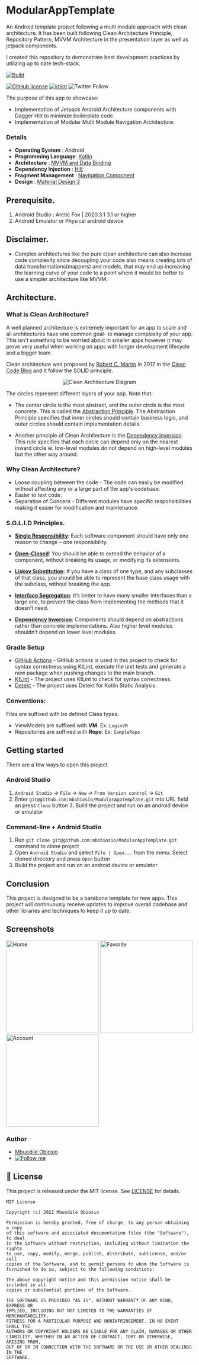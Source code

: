 # ModularAppTemplate

An Android template project following a multi module approach with clean architecture. It has been built following Clean Architecture Principle, Repository Pattern, MVVM Architecture in the presentation layer as well as jetpack components.

I created this repository to demonstrate best development practices by utilizing up to date tech-stack.

[![Build](https://github.com/mbobiosio/ModularAppTemplate/workflows/Build/badge.svg?branch=main)](https://github.com/mbobiosio/ModularAppTemplate/actions?query=workflow%3ABuild)

[![GitHub license](https://img.shields.io/badge/License-MIT-blue.svg)](LICENSE)
[![ktlint](https://img.shields.io/badge/code%20style-%E2%9D%A4-FF4081.svg)](https://ktlint.github.io/)
![Twitter Follow](https://img.shields.io/twitter/follow/cazewonder?label=Follow&style=social)

The purpose of this app to showcase:
- Implementation of Jetpack Android Architecture components with Dagger Hilt to minimize boilerplate code.
- Implementation of Modular Multi Module Navigation Architecture.

### Details
   - **Operating System** : Android
   - **Programming Language**: [Kotlin](https://kotlinlang.org)
   - **Architecture** : [MVVM and Data Binding](https://developer.android.com/jetpack/guide)
   - **Dependency Injection** : [Hilt](https://dagger.dev/hilt/)
   - **Fragment Management** : [Navigation Component](https://developer.android.com/guide/navigation/navigation-getting-started)
   - **Design** : [Material Design 3](https://m3.material.io)

## Prerequisite.

1. Android Studio : Arctic Fox | 2020.3.1	3.1 or higher
2. Android Emulator or Physical android device

## Disclaimer.

- Complex architectures like the pure clean architecture can also increase code complexity since decoupling your code also means creating lots of data transformations(mappers) and models, that may end up increasing the learning curve of your code to a point where it would be better to use a simpler architecture like MVVM.

## Architecture.

### What is Clean Architecture?

A well planned architecture is extremely important for an app to scale and all architectures have one common goal- to manage complexity of your app. This isn't something to be worried about in smaller apps however it may prove very useful when working on apps with longer development lifecycle and a bigger team.

Clean architecture was proposed by [Robert C. Martin](https://en.wikipedia.org/wiki/Robert_C._Martin) in 2012 in the [Clean Code Blog](http://blog.cleancoder.com/uncle-bob/2012/08/13/the-clean-architecture.html) and it follow the SOLID principle.

<p align="center"><img src="assets/clean_arch.png" alt="Clean Architecture Diagram"></p>

The circles represent different layers of your app. Note that:

- The center circle is the most abstract, and the outer circle is the most concrete. This is called the [Abstraction Principle](https://en.wikipedia.org/wiki/Abstraction_principle_(computer_programming)). The Abstraction Principle specifies that inner circles should contain business logic, and outer circles should contain implementation details.

- Another principle of Clean Architecture is the [Dependency Inversion](https://en.wikipedia.org/wiki/Dependency_inversion_principle). This rule specifies that each circle can depend only on the nearest inward circle ie. low-level modules do not depend on high-level modules but the other way around.

### Why Clean Architecture?
- Loose coupling between the code - The code can easily be modified without affecting any or a large part of the app's codebase.
- Easier to test code.
- Separation of Concern - Different modules have specific responsibilities making it easier for modification and maintenance.

### S.O.L.I.D Principles.

- [__Single Responsibility__](https://en.wikipedia.org/wiki/Single-responsibility_principle): Each software component should have only one reason to change – one responsibility.

- [__Open-Closed__](https://en.wikipedia.org/wiki/Open%E2%80%93closed_principle#:~:text=In%20object%2Doriented%20programming%2C%20the,without%20modifying%20its%20source%20code.): You should be able to extend the behavior of a component, without breaking its usage, or modifying its extensions.

- [__Liskov Substitution__](https://en.wikipedia.org/wiki/Liskov_substitution_principle): If you have a class of one type, and any subclasses of that class, you should be able to represent the base class usage with the subclass, without breaking the app.

- [__Interface Segregation__](https://en.wikipedia.org/wiki/Interface_segregation_principle): It’s better to have many smaller interfaces than a large one, to prevent the class from implementing the methods that it doesn’t need.

- [__Dependency Inversion__](https://en.wikipedia.org/wiki/Dependency_inversion_principle): Components should depend on abstractions rather than concrete implementations. Also higher level modules shouldn’t depend on lower level modules.

### Gradle Setup
- [GitHub Actions](https://github.com/mbobiosio/ModularDynamicFeatureHilt/actions) - GitHub actions is used in this project to check for syntax correctness using KtLint, execute the unit tests and generate a new package when pushing changes to the main branch.
- [KtLint](https://github.com/pinterest/ktlint) - The project uses KtLint to check for syntax correctness.
- [Detekt](https://github.com/detekt/detekt) - The project uses Detekt for Kotlin Static Analysis.

### Conventions:
Files are suffixed with be defined Class types.
- ViewModels are suffixed with **VM**. Ex: `LoginVM`
- Repositories are suffixed with **Repo**. Ex: `SampleRepo`

## Getting started

There are a few ways to open this project.

### Android Studio

1. `Android Studio` -> `File` -> `New` -> `From Version control` -> `Git`
2. Enter `git@github.com:mbobiosio/ModularAppTemplate.git` into URL field an press `Clone` button
   3, Build the project and run on an android device or emulator

### Command-line + Android Studio

1. Run `git clone git@github.com:mbobiosio/ModularAppTemplate.git` command to clone project
2. Open `Android Studio` and select `File | Open...` from the menu. Select cloned directory and press `Open` button
3. Build the project and run on an android device or emulator

## Conclusion
This project is designed to be a barebone template for new apps.
This project will continuously receive updates to improve overall codebase and other libraries and techniques to keep it up to date.

## Screenshots
<img src="assets/home.png" alt="Home" width="250"> <img src="assets/favorite.png" alt="Favorite" width="250"> <img src="assets/account.png" alt="Account" width="250">

### Author

* [Mbuodile Obiosio](https://www.linkedin.com/in/mb-obiosio/)
* [![Follow me](https://img.shields.io/twitter/follow/cazewonder?style=social)](https://twitter.com/cazewonder)

## 📝 License
This project is released under the MIT license.
See [LICENSE](./LICENSE) for details.

```
MIT License

Copyright (c) 2022 Mbuodile Obiosio

Permission is hereby granted, free of charge, to any person obtaining a copy
of this software and associated documentation files (the "Software"), to deal
in the Software without restriction, including without limitation the rights
to use, copy, modify, merge, publish, distribute, sublicense, and/or sell
copies of the Software, and to permit persons to whom the Software is
furnished to do so, subject to the following conditions:

The above copyright notice and this permission notice shall be included in all
copies or substantial portions of the Software.

THE SOFTWARE IS PROVIDED "AS IS", WITHOUT WARRANTY OF ANY KIND, EXPRESS OR
IMPLIED, INCLUDING BUT NOT LIMITED TO THE WARRANTIES OF MERCHANTABILITY,
FITNESS FOR A PARTICULAR PURPOSE AND NONINFRINGEMENT. IN NO EVENT SHALL THE
AUTHORS OR COPYRIGHT HOLDERS BE LIABLE FOR ANY CLAIM, DAMAGES OR OTHER
LIABILITY, WHETHER IN AN ACTION OF CONTRACT, TORT OR OTHERWISE, ARISING FROM,
OUT OF OR IN CONNECTION WITH THE SOFTWARE OR THE USE OR OTHER DEALINGS IN THE
SOFTWARE.
```